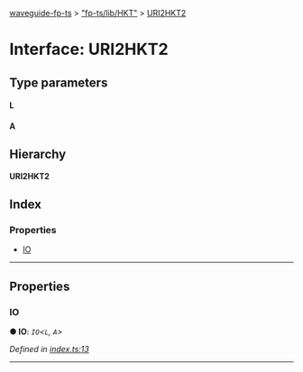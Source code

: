 [waveguide-fp-ts](../README.md) > ["fp-ts/lib/HKT"](../modules/_fp_ts_lib_hkt_.md) > [URI2HKT2](../interfaces/_fp_ts_lib_hkt_.uri2hkt2.md)

# Interface: URI2HKT2

## Type parameters
#### L 
#### A 
## Hierarchy

**URI2HKT2**

## Index

### Properties

* [IO](_fp_ts_lib_hkt_.uri2hkt2.md#io)

---

## Properties

<a id="io"></a>

###  IO

**● IO**: *`IO`<`L`, `A`>*

*Defined in [index.ts:13](https://github.com/rzeigler/waveguide/blob/79b3787/packages/waveguide-fp-ts/src/index.ts#L13)*

___

